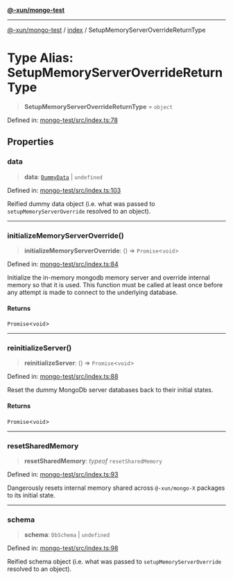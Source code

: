 [**@-xun/mongo-test**](../../README.md)

***

[@-xun/mongo-test](../../README.md) / [index](../README.md) / SetupMemoryServerOverrideReturnType

# Type Alias: SetupMemoryServerOverrideReturnType

> **SetupMemoryServerOverrideReturnType** = `object`

Defined in: [mongo-test/src/index.ts:78](https://github.com/Xunnamius/mongo-utils/blob/2c2d08fac5a6c27f61576027effcc96f7546f6a8/packages/mongo-test/src/index.ts#L78)

## Properties

### data

> **data**: [`DummyData`](DummyData.md) \| `undefined`

Defined in: [mongo-test/src/index.ts:103](https://github.com/Xunnamius/mongo-utils/blob/2c2d08fac5a6c27f61576027effcc96f7546f6a8/packages/mongo-test/src/index.ts#L103)

Reified dummy data object (i.e. what was passed to
`setupMemoryServerOverride` resolved to an object).

***

### initializeMemoryServerOverride()

> **initializeMemoryServerOverride**: () => `Promise`\<`void`\>

Defined in: [mongo-test/src/index.ts:84](https://github.com/Xunnamius/mongo-utils/blob/2c2d08fac5a6c27f61576027effcc96f7546f6a8/packages/mongo-test/src/index.ts#L84)

Initialize the in-memory mongodb memory server and override internal memory
so that it is used. This function must be called at least once before any
attempt is made to connect to the underlying database.

#### Returns

`Promise`\<`void`\>

***

### reinitializeServer()

> **reinitializeServer**: () => `Promise`\<`void`\>

Defined in: [mongo-test/src/index.ts:88](https://github.com/Xunnamius/mongo-utils/blob/2c2d08fac5a6c27f61576027effcc96f7546f6a8/packages/mongo-test/src/index.ts#L88)

Reset the dummy MongoDb server databases back to their initial states.

#### Returns

`Promise`\<`void`\>

***

### resetSharedMemory

> **resetSharedMemory**: *typeof* `resetSharedMemory`

Defined in: [mongo-test/src/index.ts:93](https://github.com/Xunnamius/mongo-utils/blob/2c2d08fac5a6c27f61576027effcc96f7546f6a8/packages/mongo-test/src/index.ts#L93)

Dangerously resets internal memory shared across `@-xun/mongo-X` packages
to its initial state.

***

### schema

> **schema**: `DbSchema` \| `undefined`

Defined in: [mongo-test/src/index.ts:98](https://github.com/Xunnamius/mongo-utils/blob/2c2d08fac5a6c27f61576027effcc96f7546f6a8/packages/mongo-test/src/index.ts#L98)

Reified schema object (i.e. what was passed to `setupMemoryServerOverride`
resolved to an object).
